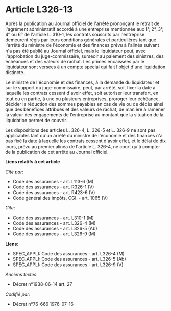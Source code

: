 # Article L326-13

Après la publication au Journal officiel de l'arrêté prononçant le retrait de l'agrément administratif accordé à une
entreprise mentionnée aux 1°, 2°, 3°, 4° ou 6° de l'article L. 310-1, les contrats souscrits par l'entreprise demeurent régis
par leurs conditions générales et particulières tant que l'arrêté du ministre de l'économie et des finances prévu à l'alinéa
suivant n'a pas été publié au Journal officiel, mais le liquidateur peut, avec l'approbation du juge-commissaire, surseoir au
paiement des sinistres, des échéances et des valeurs de rachat. Les primes encaissées par le liquidateur sont versées à un
compte spécial qui fait l'objet d'une liquidation distincte.

Le ministre de l'économie et des finances, à la demande du liquidateur et sur le support du juge-commissaire, peut, par
arrêté, soit fixer la date à laquelle les contrats cessent d'avoir effet, soit autoriser leur transfert, en tout ou en
partie, à une ou plusieurs entreprises, proroger leur échéance, décider la réduction des sommes payables en cas de vie ou de
décès ainsi que des bénéfices attribués et des valeurs de rachat, de manière à ramener la valeur des engagements de
l'entreprise au montant que la situation de la liquidation permet de couvrir.

Les dispositions des articles L. 326-4, L. 326-5 et L. 326-9 ne sont pas applicables tant qu'un arrêté du ministre de
l'économie et des finances n'a pas fixé la date à laquelle les contrats cessent d'avoir effet, et le délai de dix jours,
prévu au premier alinéa de l'article L. 326-4, ne court qu'à compter de la publication de cet arrêté au Journal officiel.

**Liens relatifs à cet article**

_Cité par_:

  - Code des assurances - art. L113-6 (M)
  - Code des assurances - art. R326-1 (V)
  - Code des assurances - art. R423-6 (V)
  - Code général des impôts, CGI. - art. 1065 (V)

_Cite_:

  - Code des assurances - art. L310-1 (M)
  - Code des assurances - art. L326-4 (M)
  - Code des assurances - art. L326-5 (Ab)
  - Code des assurances - art. L326-9 (M)

**Liens**:

  - SPEC_APPLI: Code des assurances - art. L326-4 (M)
  - SPEC_APPLI: Code des assurances - art. L326-5 (Ab)
  - SPEC_APPLI: Code des assurances - art. L326-9 (V)

_Anciens textes_:

  - Décret n°1938-06-14 art. 27

_Codifié par_:

  - Décret n°76-666 1976-07-16
